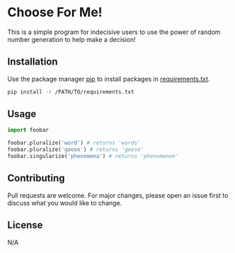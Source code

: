 # Choose For Me!
This is a simple program for indecisive users to use the power of random number generation to help make a decision!

## Installation 
Use the package manager [pip](https://pip.pypa.io/en/stable/) to install packages in [requirements.txt](requirements.txt).
```bash
pip install -r /PATH/TO/requirements.txt
```

## Usage
```python
import foobar

foobar.pluralize('word') # returns 'words'
foobar.pluralize('goose') # returns 'geese'
foobar.singularize('phenomena') # returns 'phenomenon'
```

## Contributing
Pull requests are welcome. For major changes, please open an issue first to discuss what you would like to change. 

## License
N/A
